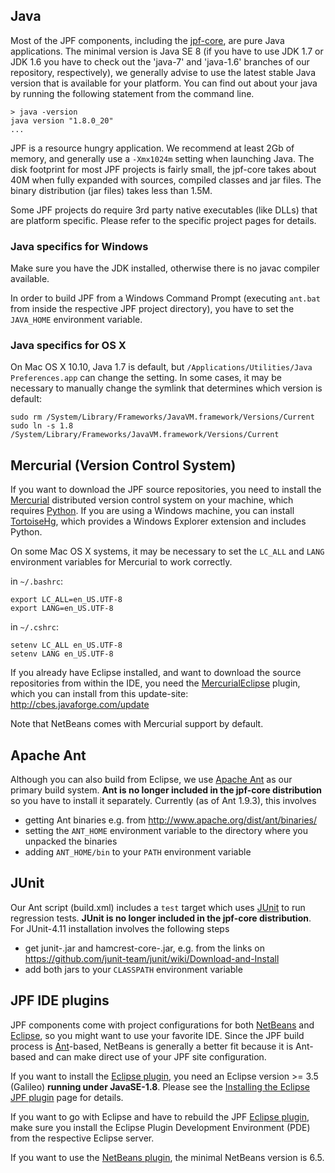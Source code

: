 ## Java ##
Most of the JPF components, including the [jpf-core](../jpf-core/index), are pure Java applications. The minimal version is Java SE 8 (if you have to use JDK 1.7 or JDK 1.6 you have to check out the 'java-7' and 'java-1.6' branches of our repository, respectively), we generally advise to use the latest stable Java version that is available for your platform. You can find out about your java by running the following statement from the command line.

~~~~~~~~ {.bash}
> java -version
java version "1.8.0_20"
...
~~~~~~~~

JPF is a resource hungry application. We recommend at least 2Gb of memory, and generally use a `-Xmx1024m` setting when launching Java. The disk footprint for most JPF projects is fairly small, the jpf-core takes about 40M when fully expanded with sources, compiled classes and jar files. The binary distribution (jar files) takes less than 1.5M.

Some JPF projects do require 3rd party native executables (like DLLs) that are platform specific. Please refer to the specific project pages for details.

### Java specifics for Windows ###
Make sure you have the JDK installed, otherwise there is no javac compiler available.

In order to build JPF from a Windows Command Prompt (executing `ant.bat` from inside the respective JPF project directory), you have to set the `JAVA_HOME` environment variable. 

### Java specifics for OS X ###
On Mac OS X 10.10, Java 1.7 is default, but `/Applications/Utilities/Java Preferences.app` can change the setting. In some cases, it may be necessary to manually change the symlink that determines which version is default:

~~~~~~~~ {.bash}
sudo rm /System/Library/Frameworks/JavaVM.framework/Versions/Current
sudo ln -s 1.8 /System/Library/Frameworks/JavaVM.framework/Versions/Current
~~~~~~~~

## Mercurial (Version Control System) ##
If you want to download the JPF source repositories, you need to install the [Mercurial](http://mercurial.selenic.com/wiki/) distributed version control system on your machine, which requires [Python](http://www.python.org). If you are using a Windows machine, you can install [TortoiseHg](http://tortoisehg.bitbucket.org/), which provides a Windows Explorer extension and includes Python.

On some Mac OS X systems, it may be necessary to set the `LC_ALL` and `LANG` environment variables for Mercurial to work correctly.

in `~/.bashrc`:

~~~~~~~~ {.bash}
export LC_ALL=en_US.UTF-8
export LANG=en_US.UTF-8 
~~~~~~~~

in `~/.cshrc`:

~~~~~~~~ {.bash}
setenv LC_ALL en_US.UTF-8
setenv LANG en_US.UTF-8 
~~~~~~~~


If you already have Eclipse installed, and want to download the source repositories from within the IDE, you need the [MercurialEclipse](http://javaforge.com/project/HGE) plugin, which you can install from this update-site: http://cbes.javaforge.com/update

Note that NetBeans comes with Mercurial support by default.


## Apache Ant ##

Although you can also build from Eclipse, we use [Apache Ant](http://ant.apache.org) as our primary build system. **Ant is no longer included in the jpf-core distribution** so you have to install it separately. Currently (as of Ant 1.9.3), this involves

 * getting Ant binaries e.g. from http://www.apache.org/dist/ant/binaries/
 * setting the `ANT_HOME` environment variable to the directory where you unpacked the binaries
 * adding `ANT_HOME/bin` to your `PATH` environment variable


## JUnit ##

Our Ant script (build.xml) includes a `test` target which uses [JUnit](http://junit.org) to run regression tests. **JUnit is no longer included in the jpf-core distribution**. For JUnit-4.11 installation involves the following steps

 * get junit-<version>.jar and hamcrest-core-<version>.jar, e.g. from the links on https://github.com/junit-team/junit/wiki/Download-and-Install
 * add both jars to your `CLASSPATH` environment variable 


## JPF IDE plugins ##

JPF components come with project configurations for both [NetBeans](http://www.netbeans.org) and [Eclipse](http://www.eclipse.org), so you might want to use your favorite IDE. Since the JPF build process is [Ant](http://ant.apache.org)-based, NetBeans is generally a better fit because it is Ant-based and can make direct use of your JPF site configuration.

If you want to install the [Eclipse plugin](./eclipse-jpf), you need an Eclipse version >= 3.5 (Galileo) **running under JavaSE-1.8**. Please see the [Installing the Eclipse JPF plugin](./eclipse-plugin) page for details.

If you want to go with Eclipse and have to rebuild the JPF [Eclipse plugin](./eclipse-jpf), make sure you install the Eclipse Plugin Development Environment (PDE) from the respective Eclipse server.

If you want to use the [NetBeans plugin](./netbeans-jpf), the minimal NetBeans version is 6.5.
